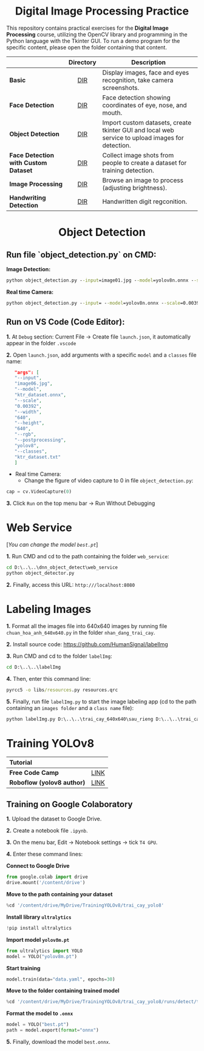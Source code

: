 <h1 align="center">Digital Image Processing Practice</h1>

This repository contains practical exercises for the **Digital Image Processing** course, utilizing the OpenCV library and programming in the Python language with the Tkinter GUI. To run a demo program for the specific content, please open the folder containing that content.

|                                        |                                                  Directory                                                  | Description                                                                                      |
| :------------------------------------- | :---------------------------------------------------------------------------------------------------------: | ------------------------------------------------------------------------------------------------ |
| **Basic**                              |            [DIR](https://github.com/kaytervn/Digital-Image-Processing-Practice/tree/main/co_ban)            | Display images, face and eyes recognition, take camera screenshots.                              |
| **Face Detection**                     |       [DIR](https://github.com/kaytervn/Digital-Image-Processing-Practice/tree/main/dnn_face_detect)        | Face detection showing coordinates of eye, nose, and mouth.                                      |
| **Object Detection**                   |      [DIR](https://github.com/kaytervn/Digital-Image-Processing-Practice/tree/main/dnn_object_detect)       | Import custom datasets, create tkinter GUI and local web service to upload images for detection. |
| **Face Detection with Custom Dataset** |   [DIR](https://github.com/kaytervn/Digital-Image-Processing-Practice/tree/main/nhan_dang_khuon_mat_onnx)   | Collect image shots from people to create a dataset for training detection.                      |
| **Image Processing**                   |          [DIR](https://github.com/kaytervn/Digital-Image-Processing-Practice/tree/main/xu_ly_anh)           | Browse an image to process (adjusting brightness).                                               |
| **Handwriting Detection**              | [DIR](https://github.com/kaytervn/Digital-Image-Processing-Practice/tree/main/nhan_dang_chu_viet_tay_mnist) | Handwritten digit regconition.                                                                   |

<h1 align="center">Object Detection</h1>

<h2>Run file `object_detection.py` on CMD:</h2>

**Image Detection:**

```cmd
python object_detection.py --input=image01.jpg --model=yolov8n.onnx --scale=0.00392 --width=640 --height=640 --rgb --postprocessing=yolov8 --classes=object_detection_classes_yolo.txt
```

**Real time Camera:**

```cmd
python object_detection.py --input= --model=yolov8n.onnx --scale=0.00392 --width=640 --height=640 --rgb --postprocessing=yolov8 --classes=object_detection_classes_yolo.txt
```

<h2>Run on VS Code (Code Editor):</h2>

**1.** At `Debug` section: Current File -> Create file `launch.json`, it automatically appear in the folder `.vscode`

**2.** Open `launch.json`, add arguments with a specific `model` and a `classes` file name:

```json
   "args": [
   "--input",
   "image06.jpg",
   "--model",
   "ktr_dataset.onnx",
   "--scale",
   "0.00392",
   "--width",
   "640",
   "--height",
   "640",
   "--rgb",
   "--postprocessing",
   "yolov8",
   "--classes",
   "ktr_dataset.txt"
   ]
```

- Real time Camera:
  - Change the figure of video capture to 0 in file `object_detection.py`:

```py
cap = cv.VideoCapture(0)
```

**3.** Click `Run` on the top menu bar -> Run Without Debugging

<h1>Web Service</h1>

[<i>You can change the model `best.pt`</i>]

**1.** Run CMD and cd to the path containing the folder `web_service`:

```cmd
cd D:\..\..\dnn_object_detect\web_service
python object_detector.py
```

**2.** Finally, access this URL: `http:///localhost:8080`

<h1>Labeling Images</h1>

**1.** Format all the images file into 640x640 images by running file `chuan_hoa_anh_640x640.py` in the folder `nhan_dang_trai_cay`.

**2.** Install source code: https://github.com/HumanSignal/labelImg

**3.** Run CMD and cd to the folder `labelImg`:

```cmd
cd D:\..\..\labelImg
```

**4.** Then, enter this command line:

```cmd
pyrcc5 -o libs/resources.py resources.qrc
```

**5.** Finally, run file `labelImg.py` to start the image labeling app (cd to the path containing an `images folder` and a `class name` file):

```cmd
python labelImg.py D:\..\..\trai_cay_640x640\sau_rieng D:\..\..\trai_cay.txt
```

<h1>Training YOLOv8</h1>

| Tutorial                     |                                                                                                                                                                        |
| :--------------------------- | :--------------------------------------------------------------------------------------------------------------------------------------------------------------------- |
| **Free Code Camp**           | [LINK](https://www.freecodecamp.org/news/how-to-detect-objects-in-images-using-yolov8/)                                                                                |
| **Roboflow (yolov8 author)** | [LINK](https://colab.research.google.com/github/roboflow-ai/notebooks/blob/main/notebooks/train-yolov8-object-detection-on-custom-dataset.ipynb#scrollTo=FyRdDYkqAKN4) |

<h2>Training on Google Colaboratory</h2>

**1.** Upload the dataset to Google Drive.

**2.** Create a notebook file `.ipynb`.

**3.** On the menu bar, Edit -> Notebook settings -> tick `T4 GPU`.

**4.** Enter these command lines:

**Connect to Google Drive**

```py
from google.colab import drive
drive.mount('/content/drive')
```

**Move to the path containing your dataset**

```py
%cd '/content/drive/MyDrive/TrainingYOLOv8/trai_cay_yolo8'
```

**Install library `ultralytics`**

```py
!pip install ultralytics
```

**Import model `yolov8m.pt`**

```py
from ultralytics import YOLO
model = YOLO("yolov8m.pt")
```

**Start training**

```py
model.train(data="data.yaml", epochs=30)
```

**Move to the folder containing trained model**

```py
%cd '/content/drive/MyDrive/TrainingYOLOv8/trai_cay_yolo8/runs/detect/train2/weights'
```

**Format the model to `.onnx`**

```py
model = YOLO("best.pt")
path = model.export(format="onnx")
```

**5.** Finally, download the model `best.onnx`.
